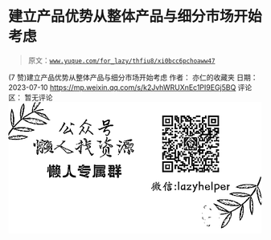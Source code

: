 # 建立产品优势从整体产品与细分市场开始考虑

> 原文：[`www.yuque.com/for_lazy/thfiu8/xi0bcc6pchoaww47`](https://www.yuque.com/for_lazy/thfiu8/xi0bcc6pchoaww47)

<ne-h2 id="8c117a3c" data-lake-id="8c117a3c"><ne-heading-ext><ne-heading-anchor></ne-heading-anchor><ne-heading-fold></ne-heading-fold></ne-heading-ext><ne-heading-content><ne-text id="u8d843ab2">(7 赞)建立产品优势从整体产品与细分市场开始考虑</ne-text></ne-heading-content></ne-h2> <ne-p id="ue1f8de54" data-lake-id="ue1f8de54"><ne-text id="u344214ca">作者： 亦仁的收藏夹</ne-text></ne-p> <ne-p id="u19e572ff" data-lake-id="u19e572ff"><ne-text id="u690ba28e">日期：2023-07-10</ne-text></ne-p> <ne-p id="uf2b6875a" data-lake-id="uf2b6875a">[<ne-text id="u1ccbd721">https://mp.weixin.qq.com/s/k2JvhWRUXnEc1PI9EGj5BQ</ne-text>](https://mp.weixin.qq.com/s/k2JvhWRUXnEc1PI9EGj5BQ)</ne-p> <ne-hole id="ub0822837" data-lake-id="ub0822837"><ne-card data-card-name="hr" data-card-type="block" id="VNpuS" data-event-boundary="card"><ne-p id="uc0634f84" data-lake-id="uc0634f84"><ne-text id="u2852bbd0">评论区：</ne-text></ne-p> <ne-p id="u384b24f2" data-lake-id="u384b24f2"><ne-text id="ua66f5045">暂无评论</ne-text></ne-p> <ne-p id="u46290d76" data-lake-id="u46290d76"><ne-card data-card-name="image" data-card-type="inline" id="tgn2x" data-event-boundary="card">![](img/894d30a529e7c37bcd3392323c99941c.png)  <ne-hole id="ue3b80452" data-lake-id="ue3b80452"><ne-card data-card-name="hr" data-card-type="block" id="ROB8z" data-event-boundary="card"></ne-card></ne-hole></ne-card></ne-p></ne-card></ne-hole>